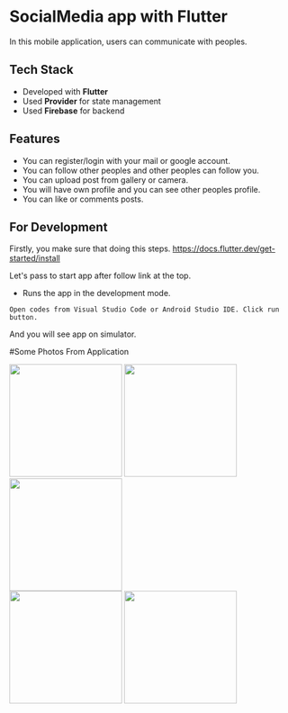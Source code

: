 

  
# SocialMedia app with Flutter

In this mobile application, users can communicate with peoples. 

## Tech Stack
- Developed with **Flutter**
- Used **Provider** for state management
- Used **Firebase** for backend

## Features

- You can register/login with your mail or google account. 
- You can follow other peoples and other peoples can follow you.
- You can upload post from gallery or camera.
- You will have own profile and you can see other peoples profile.
- You can like or comments posts.

## For Development

Firstly, you make sure that doing this steps. https://docs.flutter.dev/get-started/install

Let's pass to start app after follow link at the top.

- Runs the app in the development mode.

```
Open codes from Visual Studio Code or Android Studio IDE. Click run button.
```
And you will see app on simulator.


#Some Photos From Application

<div align="start">
    <img src="https://user-images.githubusercontent.com/76684491/143051304-eb8d33d1-7b62-4531-8dd1-60eacfe4d795.png" width="200px"</img>
    <img src="https://user-images.githubusercontent.com/76684491/143051307-3c793b6d-7d61-4221-846a-d636df833808.png" width="200px"</img> 
  <img src="https://user-images.githubusercontent.com/76684491/143051311-40a771e1-fef1-436b-8f33-bf19647fc7dc.png" width="200px"</img> 
  
</div>
<div align="start">
    <img src="https://user-images.githubusercontent.com/76684491/143051317-9204a80e-0724-47f5-a844-e74408f57c20.png" width="200px"</img>
    <img src="https://user-images.githubusercontent.com/76684491/143051324-a9a8500a-e2c5-4742-930c-98403c3d3b8b.png" width="200px"</img> 
  
</div>

